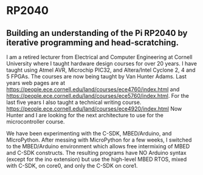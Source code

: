 # RP2040
Building an understanding of the Pi RP2040 by iterative programming and head-scratching.
---
I am a retired lecturer from Electrical and Computer Engineering at Cornell University where I taught hardware design courses
for over 20 years. I have taught using Atmel AVR, Microchip PIC32, and Altera/Intel Cyclone 2, 4 and 5 FPGAs.
The courses are now being taught by Van Hunter Adams. 
Last years web pages are at 
https://people.ece.cornell.edu/land/courses/ece4760/index.html
and
https://people.ece.cornell.edu/land/courses/ece5760/index.html.
For the last five years I also taught a technical writing course.
https://people.ece.cornell.edu/land/courses/ece4920/index.html
Now Hunter and I are looking for the next architecture to use for the microcontroller course.

We have been experimenting with the C-SDK, MBED/Arduino, and MIcroPython. After messing with 
MicroPython for a few weeks, I switched to the MBED/Arduino environment which allows free intermixing
of MBED and C-SDK constructs. The resulting programs have NO Arduino syntax (except for the ino extension)
but use the high-level MBED RTOS, mixed with C-SDK, on core0, and only the C-SDK on core1.
